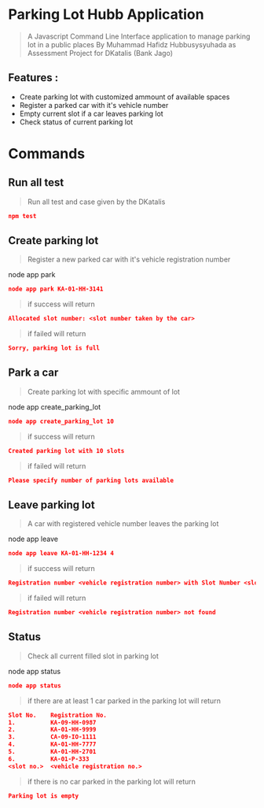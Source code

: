 # Parking Lot Hubb Application
> A Javascript Command Line Interface application to manage parking lot in a public places
> By Muhammad Hafidz Hubbusysyuhada as Assessment Project for DKatalis (Bank Jago)

  
## Features :
 - Create parking lot with customized ammount of available spaces
 - Register a parked car with it's vehicle number
 - Empty current slot if a car leaves parking lot
 - Check status of current parking lot
  
# Commands
  
## Run all test
> Run all test and case given by the DKatalis

```json
npm test
```

## Create parking lot
> Register a new parked car with it's vehicle registration number

node app park <vehicle registration number>
```json
node app park KA-01-HH-3141
```

> if success will return
```json
Allocated slot number: <slot number taken by the car>
```

> if failed will return
```json
Sorry, parking lot is full
```

## Park a car
> Create parking lot with specific ammount of lot

node app create_parking_lot <desired number>
```json
node app create_parking_lot 10
```

> if success will return
```json
Created parking lot with 10 slots
```

> if failed will return
```json
Please specify number of parking lots available
```

## Leave parking lot
> A car with registered vehicle number leaves the parking lot

node app leave <vehicle registration number> <total hours>
```json
node app leave KA-01-HH-1234 4
```

> if success will return
```json
Registration number <vehicle registration number> with Slot Number <slot taken by the vehicle> is free with Charge <total money needs to be paid>
```

> if failed will return
```json
Registration number <vehicle registration number> not found
```

## Status
> Check all current filled slot in parking lot

node app status
```json
node app status
```

> if there are at least 1 car parked in the parking lot will return
```json
Slot No.    Registration No.
1.          KA-09-HH-0987
2.          KA-01-HH-9999
3.          CA-09-IO-1111
4.          KA-01-HH-7777
5.          KA-01-HH-2701
6.          KA-01-P-333
<slot no.>  <vehicle registration no.>
```

> if there is no car parked in the parking lot will return
```json
Parking lot is empty
```